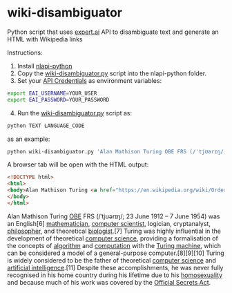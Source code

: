 # wiki-disambiguator
Python script that uses [expert.ai](https://expert.ai) API to disambiguate text and generate an HTML with Wikipedia links

Instructions:
1. Install [nlapi-python](https://github.com/therealexpertai/nlapi-python)
2. Copy the [wiki-disambiguator.py](./wiki-disambiguator.py) script into the nlapi-python folder.
3. Set your [API Credentials](https://developer.expert.ai/ui/login) as environment variables:
  ```bash
  export EAI_USERNAME=YOUR_USER
  export EAI_PASSWORD=YOUR_PASSWORD
  ```
4. Run the [wiki-disambiguator.py](./wiki-disambiguator.py) script as:
  ```bash
  python TEXT LANGUAGE_CODE
  ```
  as an example:
  ```bash
  python wiki-disambiguator.py 'Alan Mathison Turing OBE FRS (/ˈtjʊərɪŋ/; 23 June 1912 – 7 June 1954) was an English[6] mathematician, computer scientist, logician, cryptanalyst, philosopher, and theoretical biologist.[7] Turing was highly influential in the development of theoretical computer science, providing a formalisation of the concepts of algorithm and computation with the Turing machine, which can be considered a model of a general-purpose computer.[8][9][10] Turing is widely considered to be the father of theoretical computer science and artificial intelligence.[11] Despite these accomplishments, he was never fully recognised in his home country during his lifetime due to his homosexuality and because much of his work was covered by the Official Secrets Act.' 'en'
  ```
  A browser tab will be open with the HTML output:
  ```html
  <!DOCTYPE html>
  <html>
  <body>Alan Mathison Turing <a href="https://en.wikipedia.org/wiki/Order_of_the_British_Empire">OBE</a> FRS (/ˈtjʊərɪŋ/; 23 June 1912 – 7 June 1954) was an English[6] <a href="https://en.wikipedia.org/wiki/Mathematician">mathematician</a>, <a href="https://en.wikipedia.org/wiki/Computer_scientist">computer scientist</a>, logician, cryptanalyst, <a href="https://en.wikipedia.org/wiki/Philosopher">philosopher</a>, and theoretical <a href="https://en.wikipedia.org/wiki/Biologist">biologist</a>.[7] Turing was highly influential in the development of theoretical <a href="https://en.wikipedia.org/wiki/Computer_science">computer science</a>, providing a formalisation of the concepts of <a href="https://en.wikipedia.org/wiki/Algorithm">algorithm</a> and <a href="https://en.wikipedia.org/wiki/Computation">computation</a> with the <a href="https://en.wikipedia.org/wiki/Turing_machine">Turing machine</a>, which can be considered a model of a general-purpose computer.[8][9][10] Turing is widely considered to be the father of theoretical <a href="https://en.wikipedia.org/wiki/Computer_science">computer science</a> and <a href="https://en.wikipedia.org/wiki/Artificial_intelligence">artificial intelligence</a>.[11] Despite these accomplishments, he was never fully recognised in his home country during his lifetime due to his <a href="https://en.wikipedia.org/wiki/Homosexuality">homosexuality</a> and because much of his work was covered by the <a href="https://en.wikipedia.org/wiki/Official_Secrets_Act">Official Secrets Act</a>.
  </body>
  </html>
  ```

Alan Mathison Turing <a href="https://en.wikipedia.org/wiki/Order_of_the_British_Empire">OBE</a> FRS (/ˈtjʊərɪŋ/; 23 June 1912 – 7 June 1954) was an English[6] <a href="https://en.wikipedia.org/wiki/Mathematician">mathematician</a>, <a href="https://en.wikipedia.org/wiki/Computer_scientist">computer scientist</a>, logician, cryptanalyst, <a href="https://en.wikipedia.org/wiki/Philosopher">philosopher</a>, and theoretical <a href="https://en.wikipedia.org/wiki/Biologist">biologist</a>.[7] Turing was highly influential in the development of theoretical <a href="https://en.wikipedia.org/wiki/Computer_science">computer science</a>, providing a formalisation of the concepts of <a href="https://en.wikipedia.org/wiki/Algorithm">algorithm</a> and <a href="https://en.wikipedia.org/wiki/Computation">computation</a> with the <a href="https://en.wikipedia.org/wiki/Turing_machine">Turing machine</a>, which can be considered a model of a general-purpose computer.[8][9][10] Turing is widely considered to be the father of theoretical <a href="https://en.wikipedia.org/wiki/Computer_science">computer science</a> and <a href="https://en.wikipedia.org/wiki/Artificial_intelligence">artificial intelligence</a>.[11] Despite these accomplishments, he was never fully recognised in his home country during his lifetime due to his <a href="https://en.wikipedia.org/wiki/Homosexuality">homosexuality</a> and because much of his work was covered by the <a href="https://en.wikipedia.org/wiki/Official_Secrets_Act">Official Secrets Act</a>.
